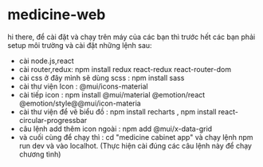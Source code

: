 # medicine-web

hi there, để cài đặt và chạy trên máy của các bạn thì trước hết các bạn phải setup môi trường và cài đặt những lệnh sau:
- cài node.js,react
- cài router,redux: npm install redux react-redux react-router-dom
- cài css ở đây mình sẽ dùng scss : npm install sass
- cài thư viện Icon :  @mui/icons-material
- cài tiếp icon : npm install @mui/material @emotion/react @emotion/style@@mui/icon-materia
- cài thư viện để vẽ biểu đồ : npm install recharts , npm install react-circular-progressbar
- câu lệnh add thêm icon ngoài : npm add @mui/x-data-grid
- và cuối cùng để chạy thì : cd "medicine cabinet app" và chạy lệnh npm run dev và vào localhot.
  (Thực hiện cài đúng các câu lệnh này để chạy chương tình)


  
